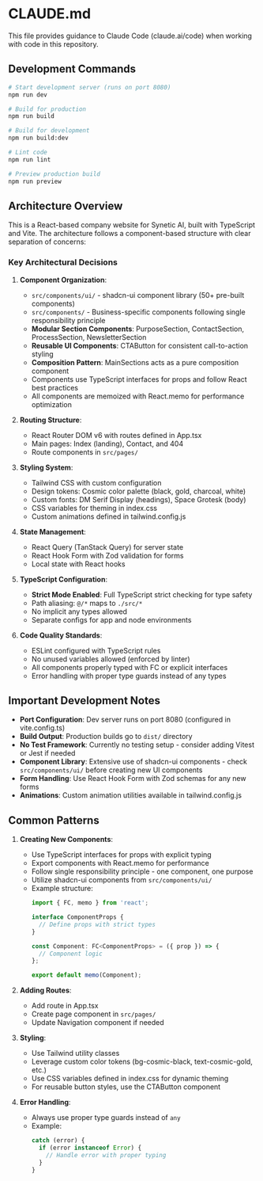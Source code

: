 # CLAUDE.md

This file provides guidance to Claude Code (claude.ai/code) when working with code in this repository.

## Development Commands

```bash
# Start development server (runs on port 8080)
npm run dev

# Build for production
npm run build

# Build for development
npm run build:dev

# Lint code
npm run lint

# Preview production build
npm run preview
```

## Architecture Overview

This is a React-based company website for Synetic AI, built with TypeScript and Vite. The architecture follows a component-based structure with clear separation of concerns:

### Key Architectural Decisions

1. **Component Organization**:
   - `src/components/ui/` - shadcn-ui component library (50+ pre-built components)
   - `src/components/` - Business-specific components following single responsibility principle
   - **Modular Section Components**: PurposeSection, ContactSection, ProcessSection, NewsletterSection
   - **Reusable UI Components**: CTAButton for consistent call-to-action styling
   - **Composition Pattern**: MainSections acts as a pure composition component
   - Components use TypeScript interfaces for props and follow React best practices
   - All components are memoized with React.memo for performance optimization

2. **Routing Structure**:
   - React Router DOM v6 with routes defined in App.tsx
   - Main pages: Index (landing), Contact, and 404
   - Route components in `src/pages/`

3. **Styling System**:
   - Tailwind CSS with custom configuration
   - Design tokens: Cosmic color palette (black, gold, charcoal, white)
   - Custom fonts: DM Serif Display (headings), Space Grotesk (body)
   - CSS variables for theming in index.css
   - Custom animations defined in tailwind.config.js

4. **State Management**:
   - React Query (TanStack Query) for server state
   - React Hook Form with Zod validation for forms
   - Local state with React hooks

5. **TypeScript Configuration**:
   - **Strict Mode Enabled**: Full TypeScript strict checking for type safety
   - Path aliasing: `@/*` maps to `./src/*`
   - No implicit any types allowed
   - Separate configs for app and node environments

6. **Code Quality Standards**:
   - ESLint configured with TypeScript rules
   - No unused variables allowed (enforced by linter)
   - All components properly typed with FC or explicit interfaces
   - Error handling with proper type guards instead of any types

## Important Development Notes

- **Port Configuration**: Dev server runs on port 8080 (configured in vite.config.ts)
- **Build Output**: Production builds go to `dist/` directory
- **No Test Framework**: Currently no testing setup - consider adding Vitest or Jest if needed
- **Component Library**: Extensive use of shadcn-ui components - check `src/components/ui/` before creating new UI components
- **Form Handling**: Use React Hook Form with Zod schemas for any new forms
- **Animations**: Custom animation utilities available in tailwind.config.js

## Common Patterns

1. **Creating New Components**:
   - Use TypeScript interfaces for props with explicit typing
   - Export components with React.memo for performance
   - Follow single responsibility principle - one component, one purpose
   - Utilize shadcn-ui components from `src/components/ui/`
   - Example structure:
     ```typescript
     import { FC, memo } from 'react';
     
     interface ComponentProps {
       // Define props with strict types
     }
     
     const Component: FC<ComponentProps> = ({ prop }) => {
       // Component logic
     };
     
     export default memo(Component);
     ```

2. **Adding Routes**:
   - Add route in App.tsx
   - Create page component in `src/pages/`
   - Update Navigation component if needed

3. **Styling**:
   - Use Tailwind utility classes
   - Leverage custom color tokens (bg-cosmic-black, text-cosmic-gold, etc.)
   - Use CSS variables defined in index.css for dynamic theming
   - For reusable button styles, use the CTAButton component

4. **Error Handling**:
   - Always use proper type guards instead of `any`
   - Example:
     ```typescript
     catch (error) {
       if (error instanceof Error) {
         // Handle error with proper typing
       }
     }
     ```